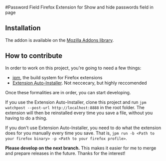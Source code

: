 #Password Field
Firefox Extension for Show and hide passwords field in page

## Installation
The addon is available on the [Mozilla Addons library](https://addons.mozilla.org/en-US/firefox/addon/password-field/).

## How to contribute
In order to work on this project, you're going to need a few things:
 - [jpm](https://developer.mozilla.org/en-US/Add-ons/SDK/Tutorials/Getting_Started_%28jpm%29), the build system for Firefox extensions
 - [Extension Auto-Installer](https://palant.de/2012/01/13/extension-auto-installer). Not neccecary, but highly reccomended

Once these formalities are in order, you can start developing.

If you use the Extension Auto-Installer, clone this project and run `jpm watchpost --post-url http://localhost:8888` in the root folder.
The extension will then be reinstalled every time you save a file, without you having to do a thing.

If you don't use Extension Auto-Installer, you need to do what the extension does for you manually every time you save.
That is, `jpm run -b <Path to your firefox binary> -p <Path to your firefox profile>`.

**Please develop on the next branch.**
This makes it easier for me to merge and prepare releases in the future.
Thanks for the interest!
